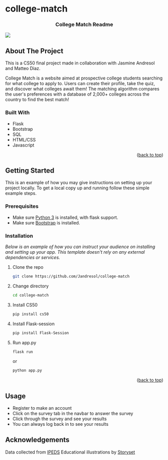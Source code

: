 # college-match
<a name="readme-top"></a>
<!--
*** Thanks for checking out the Best-README-Template. If you have a suggestion
*** that would make this better, please fork the repo and create a pull request
*** or simply open an issue with the tag "enhancement".
*** Don't forget to give the project a star!
*** Thanks again! Now go create something AMAZING! :D
-->

  <h3 align="center">College Match Readme</h3>

![](https://github.com/Jandresol/college-match/website.gif)


<!-- ABOUT THE PROJECT -->
## About The Project

This is a CS50 final project made in collaboration with Jasmine Andresol and Matteo Diaz.

College Match is a website aimed at prospective college students searching for what college to apply to. Users can create their profile, take the quiz, and discover what colleges await them! The matching algorithm compares the user's preferences with a database of 2,000+ colleges across the country to find the best match!


### Built With

- Flask
- Bootstrap
- SQL
- HTML/CSS
- Javascript
  
<p align="right">(<a href="#readme-top">back to top</a>)</p>


<!-- GETTING STARTED -->
## Getting Started

This is an example of how you may give instructions on setting up your project locally.
To get a local copy up and running follow these simple example steps.

### Prerequisites

- Make sure <a href="https://www.python.org/downloads/">Python 3</a> is installed, with flask support.
- Make sure <a href="https://getbootstrap.com/docs/4.0/getting-started/download/">Bootstrap</a> is installed.

### Installation

_Below is an example of how you can instruct your audience on installing and setting up your app. This template doesn't rely on any external dependencies or services._

1. Clone the repo
   ```sh
   git clone https://github.com/Jandresol/college-match
   ```
2. Change directory
   ```sh
   cd college-match
   ```
3. Install CS50
   ```sh
   pip install cs50
   ```
4. Install Flask-session
   ```sh
   pip install Flask-Session 
   ```
5. Run app.py 
   ```sh
   flask run
   ```
      or
   ```sh
   python app.py
   ```

<p align="right">(<a href="#readme-top">back to top</a>)</p>



<!-- USAGE EXAMPLES -->
## Usage
- Register to make an account
- Click on the survey tab in the navbar to answer the survey
- Click through the survey and see your results
- You can always log back in to see your results

## Acknowledgements
Data collected from <a href="https://nces.ed.gov/ipeds/Search">IPEDS</a>
Educational illustrations by <a href="https://storyset.com/">Storyset</a>
